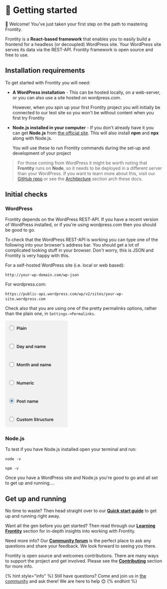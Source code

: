 # 🚀 Getting started

👋 Welcome! You've just taken your first step on the path to mastering Frontity.

Frontity is a **React-based framework** that enables you to easily build a frontend for a headless \(or decoupled\) WordPress site. Your WordPress site serves its data via the REST-API. Frontity framework is open source and free to use.

## Installation requirements

To get started with Frontity you will need:

* **A WordPress installation** - This can be hosted locally, on a web-server, or you can also use a site hosted on wordpress.com.

  However, when you spin up your first Frontity project you will initially be connected to our test site so you won't be without content when you first try Frontity

* **Node.js installed in your computer** - If you don't already have it you can get **Node.js** from [the official site](https://nodejs.org/). This will also install **npm** and **npx** along with Node.js.

  You will use these to run Frontity commands during the set-up and development of your project

> For those coming from WordPress it might be worth noting that **Frontity** runs on **Node**, so it needs to be deployed in a different server than your WordPress. If you want to learn more about this, visit our [GitHub repo](https://github.com/frontity/frontity#why-a-different-nodejs-server) or see the [Architecture](./) section arch these docs.

## Initial checks

### WordPress

Frontity depends on the WordPress REST-API. If you have a recent version of WordPress installed, or if you're using wordpress.com then you should be good to go.

To check that the WordPress REST-API is working you can type one of the following into your browser's address bar. You should get a lot of complicated looking stuff in your browser. Don't worry, this is JSON and Frontity is very happy with this.

For a self-hosted WordPress site \(i.e. local or web based\):

```text
http://your-wp-domain.com/wp-json
```

For wordpress.com:

```text
https://public-api.wordpress.com/wp/v2/sites/your-wp-site.wordpress.com
```

Check also that you are using one of the pretty permalinks options, rather than the plain one, in `Settings->Permalinks`.

<img src="../.gitbook/assets/wordpress-permalink-setting.png" alt="Permalink settings in WordPress" width="200" />


### Node.js

To test if you have Node.js installed open your terminal and run:

```text
node -v
```

```text
npm -v
```

Once you have a WordPress site and Node.js you're good to go and all set to get up and running....

## Get up and running

No time to waste? Then head straight over to our [**Quick start guide**](quick-start-guide.md) to get up and running right away.

Want all the gen before you get started? Then read through our [**Learning Frontity**](../learning-frontity/) section for in-depth insights into working with Frontity.

Need more info? Our [**Community forum**](https://community.frontity.org/) is the perfect place to ask any questions and share your feedback. We look forward to seeing you there.

Frontity is open source and welcomes contributions. There are many ways to support the project and get involved. Please see the [**Contributing**](../contributing/) section for more info.

{% hint style="info" %}
Still have questions? Come and join us in [the community](https://community.frontity.org/) and ask there! We are here to help 😊
{% endhint %}

